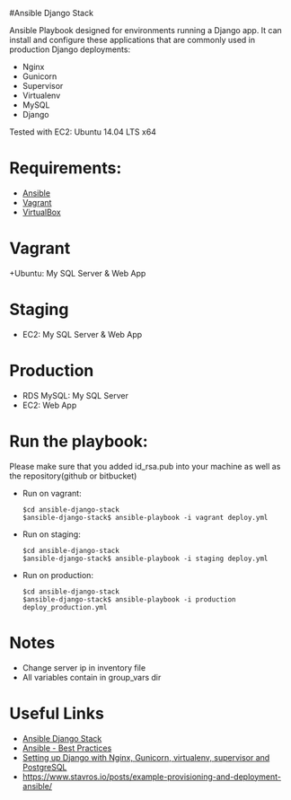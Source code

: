 #Ansible Django Stack

Ansible Playbook designed for environments running a Django app. It can install and configure these applications that are commonly used in production Django deployments:

+ Nginx
+ Gunicorn
+ Supervisor
+ Virtualenv
+ MySQL
+ Django

Tested with EC2: Ubuntu 14.04 LTS x64

Requirements:
============
+ [Ansible](http://docs.ansible.com/ansible/intro_installation.html)
+ [Vagrant](https://www.vagrantup.com/downloads.html)
+ [VirtualBox](https://www.virtualbox.org/wiki/Downloads)


Vagrant
========
+Ubuntu: My SQL Server & Web App


Staging
========
+ EC2: My SQL Server & Web App


Production
===========
+ RDS MySQL: My SQL Server
+ EC2: Web App


Run the playbook:
=================
Please make sure that you added id_rsa.pub into your machine as well as the repository(github or bitbucket)


+ Run on vagrant:
	```
	$cd ansible-django-stack
	$ansible-django-stack$ ansible-playbook -i vagrant deploy.yml
	```

+ Run on staging:
	```
	$cd ansible-django-stack
	$ansible-django-stack$ ansible-playbook -i staging deploy.yml
	```

+ Run on production:
	```
	$cd ansible-django-stack
	$ansible-django-stack$ ansible-playbook -i production deploy_production.yml
	```

Notes
=====
+ Change server ip in inventory file
+ All variables contain in group_vars dir


Useful Links
============
+ [Ansible Django Stack](https://github.com/jcalazan/ansible-django-stack/)
+ [Ansible - Best Practices](http://docs.ansible.com/playbooks_best_practices.html)
+ [Setting up Django with Nginx, Gunicorn, virtualenv, supervisor and PostgreSQL](http://michal.karzynski.pl/blog/2013/06/09/django-nginx-gunicorn-virtualenv-supervisor/)
+ https://www.stavros.io/posts/example-provisioning-and-deployment-ansible/


